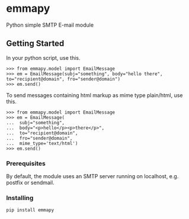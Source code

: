 # emmapy

Python simple SMTP E-mail module

## Getting Started

In your python script, use this.

```
>>> from emmapy.model import EmailMessage
>>> em = EmailMessage(subj="something", body="hello there", to="recipient@domain", fro="sender@domain")
>>> em.send()
```

To send messages containing html markup as mime type plain/html,
use this.

```
>>> from emmapy.model import EmailMessage
>>> em = EmailMessage(
...  subj="something",
...  body="<p>hello</p><p>there</p>",
...  to="recipient@domain",
...  fro="sender@domain",
...  mime_type='text/html')
>>> em.send()
```

### Prerequisites

By default, the module uses an SMTP server running on localhost, e.g. postfix or sendmail.

### Installing

```
pip install emmapy
```

